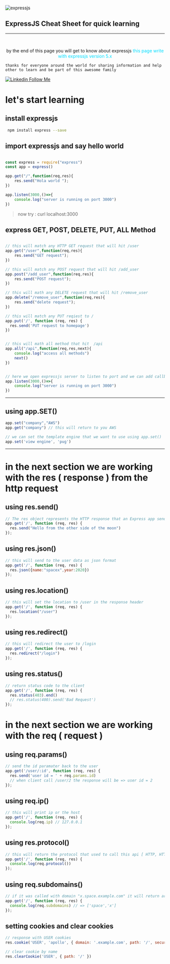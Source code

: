 ![expressjs](https://camo.githubusercontent.com/0566752248b4b31b2c4bdc583404e41066bd0b6726f310b73e1140deefcc31ac/68747470733a2f2f692e636c6f756475702e636f6d2f7a6659366c4c376546612d3330303078333030302e706e67)
## ExpressJS Cheat Sheet for quick learning
---


&nbsp;
<p style="text-align: center">by the end of this page you will get to know about expressjs  <font color="02ddff"> this page write with expressjs version 5.x</font>
</p>

`thanks for everyone around the world for sharing information and help other to learn and be part of this awesome family` 

[![Linkedin](https://i.stack.imgur.com/gVE0j.png) Follow Me ](https://www.linkedin.com/in/ahmed-bejaoui-75b57318a?trk=people-guest_people_search-card)
  


# let's start learning

## install expressjs <br> 
 ```sh
  npm install express --save
 ```


## import expressjs and say hello world

```javascript

const express = require("express")
const app = express()

app.get("/",function(req,res){
    res.send("Hola world ");
})

app.listen(3000,()=>{
    console.log("server is running on port 3000")
})

```

> now try : curl localhost:3000




## express GET, POST, DELETE, PUT, ALL Method 
```javascript

// this will match any HTTP GET request that will hit /user
app.get("/user",function(req,res){
    res.send("GET request");
})


```

```javascript 
// this will match any POST request that will hit /add_user
app.post("/add_user",function(req,res){
    res.send("POST request");
}) 

```
```javascript 
// this will math any DELETE request that will hit /remove_user
app.delete("/remove_user",function(req,res){
    res.send("delete request");
}) 
```
```javascript
// this will match any PUT reqiest to /
app.put('/', function (req, res) {
  res.send('PUT request to homepage')
})

```
```javascript 

// this will math all method that hit  /api
app.all("/api",function(req,res,next){
    console.log("access all methods")
    next()
}) 

```

```javascript 

// here we open expressjs server to listen to port and we can add callback function 
app.listen(3000,()=>{
    console.log("server is running on port 3000")
})

```


---

## using app.SET()

```javascript
app.set("company","AWS")
app.get("company") // this will return to you AWS

// we can set the template engine that we want to use using app.set()
app.set('view engine', 'pug')
``` 


---
# in the next section we are working with the res ( response ) from the http request
## using res.send()  

```javascript
// The res object represents the HTTP response that an Express app sends when it gets an HTTP reques
app.get('/', function (req, res) {
  res.send("Hello from the other side of the moon")
});
```
## using res.json()  

```javascript
// this will send to the user data as json format
app.get('/', function (req, res) {
  res.json({name:"spacex",year:2020})
}); 

```

## using res.location()  

```javascript
// this will set the location to /user in the response header
app.get('/', function (req, res) {
  res.location("/user")
}); 

```

## using res.redirect()  

```javascript
// this will redirect the user to /login
app.get('/', function (req, res) {
  res.redirect("/login")
}); 

```

## using res.status()  

```javascript
// return status code to the client
app.get('/', function (req, res) {
  res.status(403).end()
  // res.status(400).send('Bad Request')
}); 

```



# in the next section we are working with the req ( request ) 
## using req.params()  

```javascript
// send the id paramater back to the user
app.get('/user/:id', function (req, res) {
  res.send('user id = ' + req.params.id) 
  // when client call /user/2 the response will be => user id = 2
});
```
## using req.ip()  

```javascript
// this will print ip or the host
app.get('/', function (req, res) {
  console.log(req.ip) // 127.0.0.1
}); 

```

## using res.protocol()  

```javascript
// this will return the protocol that used to call this api [ HTTP, HTTPS]
app.get('/', function (req, res) {
  console.log(req.protocol())
}); 

```

## using req.subdomains()  

```javascript
// if it was called with domain "x.space.example.com" it will return array of subdomain
app.get('/', function (req, res) {
  console.log(req.subdomains) // => ['space','x']
}); 

```

 
## setting cookies and clear cookies
```javascript 
// response with USER cookies
res.cookie('USER', 'apollo', { domain: '.example.com', path: '/', secure: true, expires: new Date(Date.now() + 900000), httpOnly: true })

// clear cookie by name 
res.clearCookie('USER', { path: '/' })

```
